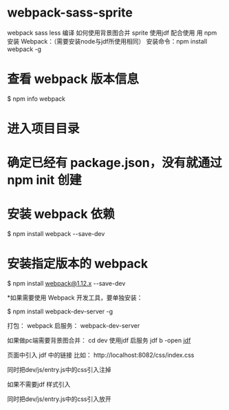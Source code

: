 # webpack-sass-sprite
webpack sass less 编译  如何使用背景图合并 sprite 使用jdf 配合使用
用 npm 安装 Webpack：（需要安装node与jdf所使用相同）
安装命令：npm install webpack -g

# 查看 webpack 版本信息
$ npm info webpack

# 进入项目目录
# 确定已经有 package.json，没有就通过 npm init 创建
# 安装 webpack 依赖
$ npm install webpack --save-dev

# 安装指定版本的 webpack
$ npm install webpack@1.12.x --save-dev


*如果需要使用 Webpack 开发工具，要单独安装：

$ npm install webpack-dev-server -g


打包：
webpack
启服务：
webpack-dev-server

如果做pc端需要背景图合并：
cd dev 
使用jdf 启服务 jdf b -open
[jdf](https://github.com/putaoshu/jdf)

页面中引入 jdf 中的链接  比如：
http://localhost:8082/css/index.css

同时把dev/js/entry.js中的css引入注掉

如果不需要jdf 
样式引入 
<link rel="stylesheet" href="./bundle/css/index.css">
同时把dev/js/entry.js中的css引入放开






